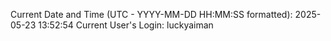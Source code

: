 Current Date and Time (UTC - YYYY-MM-DD HH:MM:SS formatted): 2025-05-23 13:52:54
Current User's Login: luckyaiman
